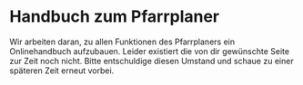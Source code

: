 Handbuch zum Pfarrplaner
========================

[//]: # (TOC: 1 Version)
[//]: # (TOC: 2 Einführung)
[//]: # (TOC: 3 Wie erledige ich meine Aufgaben im Pfarrplaner?)
[//]: # (TOC: 4 Eigenes Profil)
[//]: # (TOC: 6 Kalender)
[//]: # (TOC: 7 Urlaube, Abwesenheit)
[//]: # (TOC: 8 Gottesdienste)
[//]: # (TOC: 9 Sammeleingaben)
[//]: # (TOC: 10 Ausgabeformate)
[//]: # (TOC: 11 Export zu Outlook)
[//]: # (TOC: 12 Administration)

Wir arbeiten daran, zu allen Funktionen des Pfarrplaners ein Onlinehandbuch aufzubauen. Leider existiert die von dir gewünschte Seite zur Zeit noch nicht. Bitte entschuldige diesen Umstand und schaue zu einer späteren Zeit erneut vorbei.
